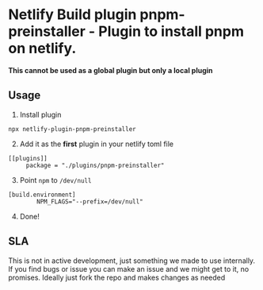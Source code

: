 # Netlify Build plugin pnpm-preinstaller - Plugin to install pnpm on netlify.


**This cannot be used as a global plugin but only a local plugin**
 
## Usage

1. Install plugin

```
npx netlify-plugin-pnpm-preinstaller
```

2. Add it as the **first** plugin in your netlify toml file

```
[[plugins]]
     package = "./plugins/pnpm-preinstaller"
```

3. Point `npm` to `/dev/null`
```
[build.environment]
        NPM_FLAGS="--prefix=/dev/null"
```

4. Done!

## SLA

This is not in active development, just something we made to use internally. If
you find bugs or issue you can make an issue and we might get to it, no
promises. Ideally just fork the repo and makes changes as needed
